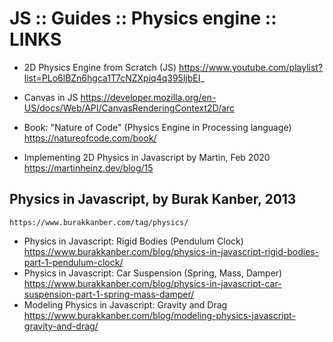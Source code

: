 # JS :: Guides :: Physics engine :: LINKS

* 2D Physics Engine from Scratch (JS)
https://www.youtube.com/playlist?list=PLo6lBZn6hgca1T7cNZXpiq4q395ljbEI_

* Canvas in JS
https://developer.mozilla.org/en-US/docs/Web/API/CanvasRenderingContext2D/arc

* Book: "Nature of Code" (Physics Engine in Processing language)
https://natureofcode.com/book/

* Implementing 2D Physics in Javascript by Martin, Feb 2020
https://martinheinz.dev/blog/15



## Physics in Javascript, by Burak Kanber, 2013
    https://www.burakkanber.com/tag/physics/
  - Physics in Javascript: Rigid Bodies (Pendulum Clock)
    https://www.burakkanber.com/blog/physics-in-javascript-rigid-bodies-part-1-pendulum-clock/
  - Physics in Javascript: Car Suspension (Spring, Mass, Damper)
    https://www.burakkanber.com/blog/physics-in-javascript-car-suspension-part-1-spring-mass-damper/
  - Modeling Physics in Javascript: Gravity and Drag
    https://www.burakkanber.com/blog/modeling-physics-javascript-gravity-and-drag/
